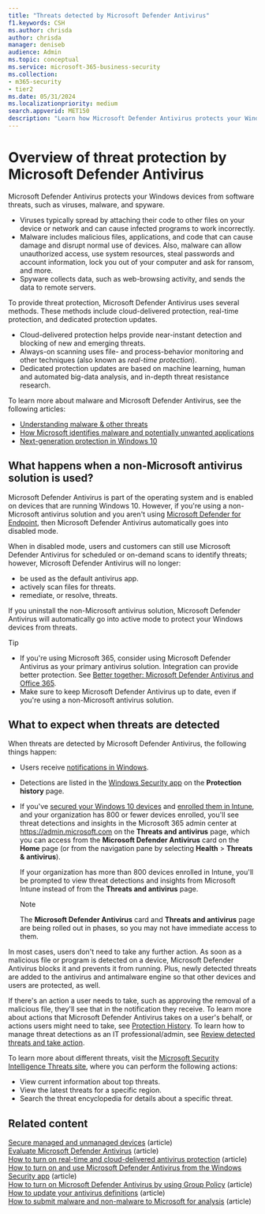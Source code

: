 ```yaml
---
title: "Threats detected by Microsoft Defender Antivirus"
f1.keywords: CSH
ms.author: chrisda
author: chrisda
manager: deniseb
audience: Admin
ms.topic: conceptual
ms.service: microsoft-365-business-security
ms.collection:
- m365-security
- tier2
ms.date: 05/31/2024
ms.localizationpriority: medium
search.appverid: MET150
description: "Learn how Microsoft Defender Antivirus protects your Windows devices from software threats, such as viruses, malware, and spyware."
---
```


# Overview of threat protection by Microsoft Defender Antivirus

Microsoft Defender Antivirus protects your Windows devices from software threats, such as viruses, malware, and spyware.

- Viruses typically spread by attaching their code to other files on your device or network and can cause infected programs to work incorrectly.
- Malware includes malicious files, applications, and code that can cause damage and disrupt normal use of devices. Also, malware can allow unauthorized access, use system resources, steal passwords and account information, lock you out of your computer and ask for ransom, and more.
- Spyware collects data, such as web-browsing activity, and sends the data to remote servers.

To provide threat protection, Microsoft Defender Antivirus uses several methods. These methods include cloud-delivered protection, real-time protection, and dedicated protection updates.

- Cloud-delivered protection helps provide near-instant detection and blocking of new and emerging threats.
- Always-on scanning uses file- and process-behavior monitoring and other techniques (also known as *real-time protection*).
- Dedicated protection updates are based on machine learning, human and automated big-data analysis, and in-depth threat resistance research.

To learn more about malware and Microsoft Defender Antivirus, see the following articles:

- [Understanding malware & other threats](/microsoft-365/security/defender-endpoint/malware/understanding-malware)
- [How Microsoft identifies malware and potentially unwanted applications](/windows/security/threat-protection/intelligence/criteria)
- [Next-generation protection in Windows 10](/windows/security/threat-protection/microsoft-defender-antivirus/microsoft-defender-antivirus-in-windows-10)

## What happens when a non-Microsoft antivirus solution is used?

Microsoft Defender Antivirus is part of the operating system and is enabled on devices that are running Windows 10. However, if you're using a non-Microsoft antivirus solution and you aren't using [Microsoft Defender for Endpoint](/windows/security/threat-protection/microsoft-defender-atp/microsoft-defender-advanced-threat-protection), then Microsoft Defender Antivirus automatically goes into disabled mode.

When in disabled mode, users and customers can still use Microsoft Defender Antivirus for scheduled or on-demand scans to identify threats; however, Microsoft Defender Antivirus will no longer:

- be used as the default antivirus app.
- actively scan files for threats.
- remediate, or resolve, threats.

If you uninstall the non-Microsoft antivirus solution, Microsoft Defender Antivirus will automatically go into active mode to protect your Windows devices from threats.

> [!TIP]
>
> - If you're using Microsoft 365, consider using Microsoft Defender Antivirus as your primary antivirus solution. Integration can provide better protection. See [Better together: Microsoft Defender Antivirus and Office 365](/windows/security/threat-protection/microsoft-defender-antivirus/office-365-microsoft-defender-antivirus).
> - Make sure to keep Microsoft Defender Antivirus up to date, even if you're using a non-Microsoft antivirus solution.

## What to expect when threats are detected

When threats are detected by Microsoft Defender Antivirus, the following things happen:

- Users receive [notifications in Windows](https://support.microsoft.com/windows/8942c744-6198-fe56-4639-34320cf9444e).
- Detections are listed in the [Windows Security app](/windows/security/threat-protection/windows-defender-security-center/windows-defender-security-center) on the **Protection history** page.
- If you've [secured your Windows 10 devices](../admin/setup/secure-win-10-pcs.md) and [enrolled them in Intune](/mem/intune/enrollment/windows-enrollment-methods), and your organization has 800 or fewer devices enrolled, you'll see threat detections and insights in the Microsoft 365 admin center at <https://admin.microsoft.com> on the **Threats and antivirus** page, which you can access from the **Microsoft Defender Antivirus** card on the **Home** page (or from the navigation pane by selecting **Health** \> **Threats & antivirus**).

  If your organization has more than 800 devices enrolled in Intune, you'll be prompted to view threat detections and insights from Microsoft Intune instead of from the **Threats and antivirus** page.

  > [!NOTE]
  > The **Microsoft Defender Antivirus** card and **Threats and antivirus** page are being rolled out in phases, so you may not have immediate access to them.

In most cases, users don't need to take any further action. As soon as a malicious file or program is detected on a device, Microsoft Defender Antivirus blocks it and prevents it from running. Plus, newly detected threats are added to the antivirus and antimalware engine so that other devices and users are protected, as well.

If there's an action a user needs to take, such as approving the removal of a malicious file, they'll see that in the notification they receive. To learn more about actions that Microsoft Defender Antivirus takes on a user's behalf, or actions users might need to take, see [Protection History](https://support.microsoft.com/office/f1e5fd95-09b4-46d1-b8c7-1059a1e09708). To learn how to manage threat detections as an IT professional/admin, see [Review detected threats and take action](m365bp-review-threats-take-action.md).

To learn more about different threats, visit the <a href="https://www.microsoft.com/wdsi/threats" target="_blank">Microsoft Security Intelligence Threats site</a>, where you can perform the following actions:

- View current information about top threats.
- View the latest threats for a specific region.
- Search the threat encyclopedia for details about a specific threat.

## Related content

[Secure managed and unmanaged devices](m365bp-managed-unmanaged-devices.md) (article)\
[Evaluate Microsoft Defender Antivirus](/windows/security/threat-protection/microsoft-defender-antivirus/evaluate-microsoft-defender-antivirus) (article)\
[How to turn on real-time and cloud-delivered antivirus protection](/mem/intune/user-help/turn-on-defender-windows#turn-on-real-time-and-cloud-delivered-protection) (article)\
[How to turn on and use Microsoft Defender Antivirus from the Windows Security app](/windows/security/threat-protection/microsoft-defender-antivirus/microsoft-defender-security-center-antivirus) (article)\
[How to turn on Microsoft Defender Antivirus by using Group Policy](/mem/intune/user-help/turn-on-defender-windows#turn-on-windows-defender) (article)\
[How to update your antivirus definitions](/mem/intune/user-help/turn-on-defender-windows#update-your-antivirus-definitions) (article)\
[How to submit malware and non-malware to Microsoft for analysis](/defender-office-365/submissions-submit-files-to-microsoft) (article)
